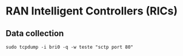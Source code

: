# RAN Intelligent Controllers (RICs)

## Data collection

`sudo tcpdump -i bri0 -q -w teste "sctp port 80"`
